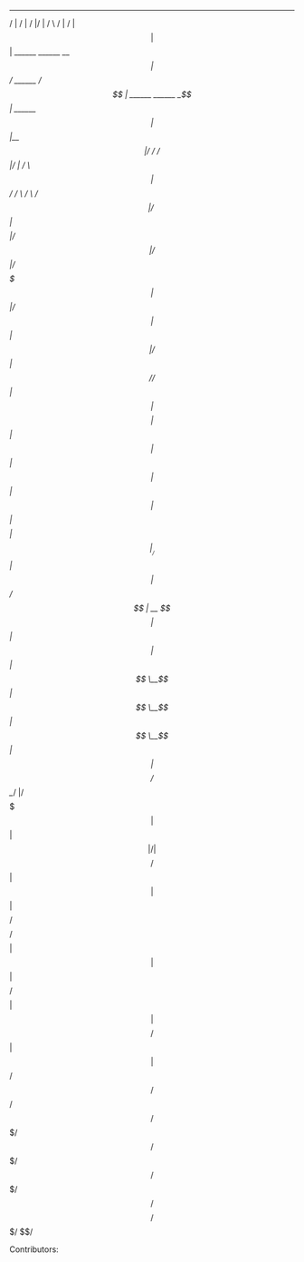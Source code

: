  __    __                            __  __                   ______                         __                __ 
/  |  /  |                          /  |/  |                 /      \                       /  |              /  |
$$ |  $$ |  ______    ______    ____$$ |$$/   ______        /$$$$$$  |  ______    ______   _$$ |_     ______  $$ |
$$ |__$$ | /      \  /      \  /    $$ |/  | /      \       $$ |  $$/  /      \  /      \ / $$   |   /      \ $$ |
$$    $$ |/$$$$$$  |/$$$$$$  |/$$$$$$$ |$$ |/$$$$$$  |      $$ |       $$$$$$  |/$$$$$$  |$$$$$$/   /$$$$$$  |$$ |
$$$$$$$$ |$$ |  $$ |$$ |  $$ |$$ |  $$ |$$ |$$    $$ |      $$ |   __  /    $$ |$$ |  $$/   $$ | __ $$    $$ |$$ |
$$ |  $$ |$$ \__$$ |$$ \__$$ |$$ \__$$ |$$ |$$$$$$$$/       $$ \__/  |/$$$$$$$ |$$ |        $$ |/  |$$$$$$$$/ $$ |
$$ |  $$ |$$    $$/ $$    $$/ $$    $$ |$$ |$$       |      $$    $$/ $$    $$ |$$ |        $$  $$/ $$       |$$ |
$$/   $$/  $$$$$$/   $$$$$$/   $$$$$$$/ $$/  $$$$$$$/        $$$$$$/   $$$$$$$/ $$/          $$$$/   $$$$$$$/ $$/ 
                                                                                                                  

Contributors:
